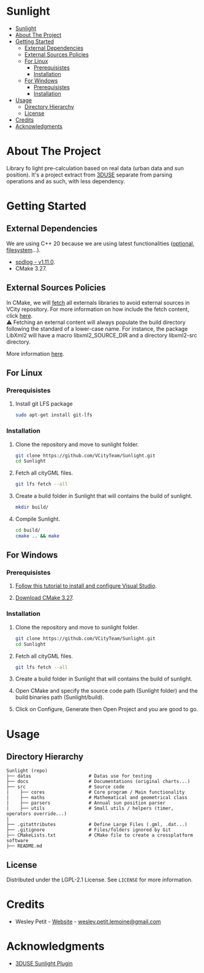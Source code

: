 # Sunlight

<!-- TOC -->

- [Sunlight](#sunlight)
- [About The Project](#about-the-project)
- [Getting Started](#getting-started)
  - [External Dependencies](#external-dependencies)
  - [External Sources Policies](#external-sources-policies)
  - [For Linux](#for-linux)
    - [Prerequisistes](#prerequisistes)
    - [Installation](#installation)
  - [For Windows](#for-windows)
    - [Prerequisistes](#prerequisistes-1)
    - [Installation](#installation-1)
- [Usage](#usage)
  - [Directory Hierarchy](#directory-hierarchy)
  - [License](#license)
- [Credits](#credits)
- [Acknowledgments](#acknowledgments)

<!-- /TOC -->

# About The Project

Library fo light pre-calculation based on real data (urban data and sun position). It's a project extract from [3DUSE](https://github.com/VCityTeam/3DUSE) separate from parsing operations and as such, with less dependency.

# Getting Started

## External Dependencies

We are using C++ 20 because we are using latest functionalities ([optional](https://en.cppreference.com/w/cpp/utility/optional), [filesystem](https://en.cppreference.com/w/cpp/filesystem)...).

- [spdlog - v1.11.0](https://github.com/gabime/spdlog).
- CMake 3.27.

## External Sources Policies

In CMake, we will [fetch](https://cmake.org/cmake/help/latest/module/FetchContent.html) all externals libraries to avoid external sources in VCity repository. For more information on how include the fetch content, click [here](https://stackoverflow.com/questions/63311116/how-to-find-the-source-directory-of-package-downloaded-via-fetchcontent).  
⚠️ Fetching an external content will always populate the build directory following the standard of a lower-case name. For instance, the package LibXml2 will have a macro libxml2_SOURCE_DIR and a directory libxml2-src directory.

More information [here](https://github.com/VCityTeam/Sunlight/issues/5).

## For Linux

### Prerequisistes

1. Install git LFS package

   ``` bash
   sudo apt-get install git-lfs
   ```

### Installation

1. Clone the repository and move to sunlight folder.

   ``` bash
   git clone https://github.com/VCityTeam/Sunlight.git
   cd Sunlight
   ```

2. Fetch all cityGML files.

   ``` bash
   git lfs fetch --all
   ```

3. Create a build folder in Sunlight that will contains the build of sunlight.

   ``` bash
   mkdir build/
   ```

4. Compile Sunlight.

   ``` bash
   cd build/
   cmake .. && make
   ```

## For Windows

### Prerequisistes

1. [Follow this tutorial to install and configure Visual Studio](https://learn.microsoft.com/en-us/cpp/build/vscpp-step-0-installation?view=msvc-170).

2. [Download CMake 3.27](https://cmake.org/download/).

### Installation

1. Clone the repository and move to sunlight folder.

   ``` bash
   git clone https://github.com/VCityTeam/Sunlight.git
   cd Sunlight
   ```

2. Fetch all cityGML files.

   ``` bash
   git lfs fetch --all
   ```

3. Create a build folder in Sunlight that will contains the build of sunlight.

4. Open CMake and specify the source code path (Sunlight folder) and the build binaries path (Sunlight/build).

5. Click on Configure, Generate then Open Project and you are good to go.

# Usage

## Directory Hierarchy

```
Sunlight (repo)
├── datas                     # Datas use for testing
├── docs                      # Documentations (original charts...)
├── src                       # Source code
|    ├── cores                # Core program / Main functionality
|    ├── maths                # Mathematical and geometrical class
|    ├── parsers              # Annual sun position parser
|    ├── utils                # Small utils / helpers (timer, operators override...)
|
├── .gitattributes            # Define Large Files (.gml, .dat...)
├── .gitignore                # Files/folders ignored by Git
├── CMakeLists.txt            # CMake file to create a crossplatform software
├── README.md
```

## License

Distributed under the LGPL-2.1 License. See `LICENSE` for more information.

# Credits

- Wesley Petit - [Website](https://wesleypetit.fr/) - <wesley.petit.lemoine@gmail.com>

# Acknowledgments

- [3DUSE Sunlight Plugin](https://github.com/VCityTeam/3DUSE)
